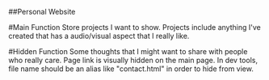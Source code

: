 ##Personal Website

#Main Function
Store projects I want to show. Projects include anything I've created that has a audio/visual aspect that I really like.

#Hidden Function
Some thoughts that I might want to share with people who really care. Page link is visually hidden on the main page. In dev tools, file name should be an alias like "contact.html" in order to hide from view. 

